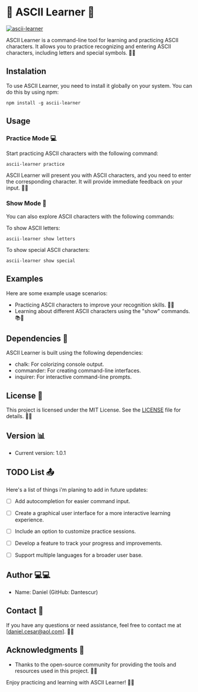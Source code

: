 # &#127775; ASCII Learner &#127775;


[![ascii-learner](https://github.com/Dantescur/ascii-learner/actions/workflows/npm-publish.yml/badge.svg)](https://github.com/Dantescur/ascii-learner/actions/workflows/npm-publish.yml)

ASCII Learner is a command-line tool for learning and practicing ASCII characters. It allows you to practice recognizing and entering ASCII characters, including letters and special symbols. &#127919;&#128293;

## Instalation

To use ASCII Learner, you need to install it globally on your system. You can do this by using npm:

```
npm install -g ascii-learner
```
## Usage

### Practice Mode &#128187;

Start practicing ASCII characters with the following command:
```
ascii-learner practice
```
ASCII Learner will present you with ASCII characters, and you need to enter the corresponding character. It will provide immediate feedback on your input. &#127941;&#129302;

### Show Mode &#127912;

You can also explore ASCII characters with the following commands:

To show ASCII letters:


```
ascii-learner show letters
```

To show special ASCII characters:


```
ascii-learner show special
```

## Examples

Here are some example usage scenarios:

- Practicing ASCII characters to improve your recognition skills. &#128064;&#128161;
- Learning about different ASCII characters using the "show" commands. &#128218;&#129511;

## Dependencies &#128295;

ASCII Learner is built using the following dependencies:

- chalk: For colorizing console output.
- commander: For creating command-line interfaces.
- inquirer: For interactive command-line prompts.

## License &#128195;

This project is licensed under the MIT License. See the [LICENSE](LICENSE) file for details. &#128221;&#9989;

## Version &#128202;

- Current version: 1.0.1

## TODO List &#128228;

Here's a list of things i'm planing to add in future updates:

- [ ] Add autocompletion for easier command input.
- [ ] Create a graphical user interface for a more interactive learning experience.
- [ ] Include an option to customize practice sessions.
- [ ] Develop a feature to track your progress and improvements.
- [ ] Support multiple languages for a broader user base.


## Author &#128187;&#8205;&#128187;

- Name: Daniel (GitHub: Dantescur)

## Contact &#128231;

If you have any questions or need assistance, feel free to contact me at [daniel.cesar@aol.com]. &#128231;&#128222;

## Acknowledgments &#128079;

- Thanks to the open-source community for providing the tools and resources used in this project. &#128131;&#128588;

Enjoy practicing and learning with ASCII Learner! &#127752;&#128314;
